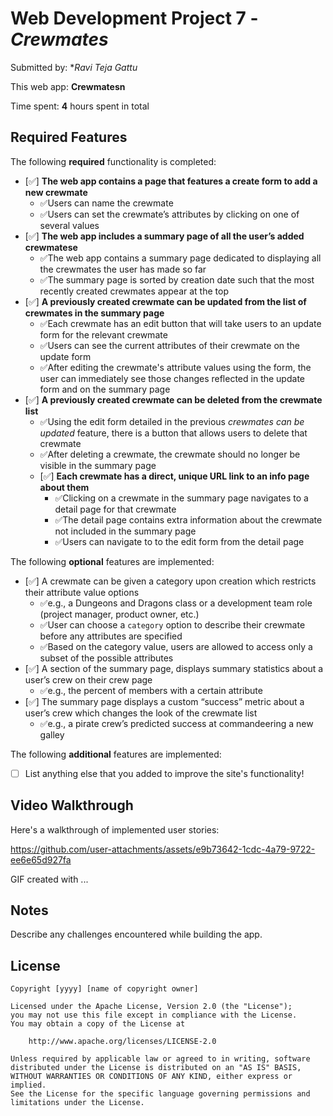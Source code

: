 # Web Development Project 7 - *Crewmates*

Submitted by: **Ravi Teja Gattu*

This web app: **Crewmatesn**

Time spent: **4** hours spent in total

## Required Features

The following **required** functionality is completed:


- [✅] **The web app contains a page that features a create form to add a new crewmate**
  - ✅Users can name the crewmate
  - ✅Users can set the crewmate’s attributes by clicking on one of several values
- [✅] **The web app includes a summary page of all the user’s added crewmatese**
  -  ✅The web app contains a summary page dedicated to displaying all the crewmates the user has made so far
  -  ✅The summary page is sorted by creation date such that the most recently created crewmates appear at the top
- [✅] **A previously created crewmate can be updated from the list of crewmates in the summary page**
  - ✅Each crewmate has an edit button that will take users to an update form for the relevant crewmate
  - ✅Users can see the current attributes of their crewmate on the update form
  - ✅After editing the crewmate's attribute values using the form, the user can immediately see those changes reflected in the update form and on the summary page 
- [✅] **A previously created crewmate can be deleted from the crewmate list**
  - ✅Using the edit form detailed in the previous _crewmates can be updated_ feature, there is a button that allows users to delete that crewmate
  - ✅After deleting a crewmate, the crewmate should no longer be visible in the summary page
  - [✅] **Each crewmate has a direct, unique URL link to an info page about them**
    - ✅Clicking on a crewmate in the summary page navigates to a detail page for that crewmate
    - ✅The detail page contains extra information about the crewmate not included in the summary page
    - ✅Users can navigate to to the edit form from the detail page

The following **optional** features are implemented:

- [✅] A crewmate can be given a category upon creation which restricts their attribute value options
  - ✅e.g., a Dungeons and Dragons class or a development team role (project manager, product owner, etc.)
  - ✅User can choose a `category` option to describe their crewmate before any attributes are specified
  - ✅Based on the category value, users are allowed to access only a subset of the possible attributes
- [✅] A section of the summary page, displays summary statistics about a user’s crew on their crew page
  - ✅e.g., the percent of members with a certain attribute 
- [✅] The summary page displays a custom “success” metric about a user’s crew which changes the look of the crewmate list
  - ✅e.g., a pirate crew’s predicted success at commandeering a new galley


The following **additional** features are implemented:

* [ ] List anything else that you added to improve the site's functionality!

## Video Walkthrough

Here's a walkthrough of implemented user stories:



https://github.com/user-attachments/assets/e9b73642-1cdc-4a79-9722-ee6e65d927fa



<!-- Replace this with whatever GIF tool you used! -->
GIF created with ...  
<!-- Recommended tools:
[Kap](https://getkap.co/) for macOS
[ScreenToGif](https://www.screentogif.com/) for Windows
[peek](https://github.com/phw/peek) for Linux. -->

## Notes

Describe any challenges encountered while building the app.

## License

    Copyright [yyyy] [name of copyright owner]

    Licensed under the Apache License, Version 2.0 (the "License");
    you may not use this file except in compliance with the License.
    You may obtain a copy of the License at

        http://www.apache.org/licenses/LICENSE-2.0

    Unless required by applicable law or agreed to in writing, software
    distributed under the License is distributed on an "AS IS" BASIS,
    WITHOUT WARRANTIES OR CONDITIONS OF ANY KIND, either express or implied.
    See the License for the specific language governing permissions and
    limitations under the License.
